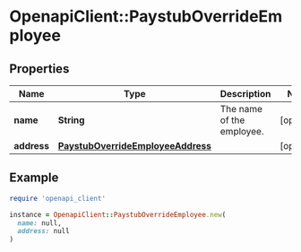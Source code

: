 # OpenapiClient::PaystubOverrideEmployee

## Properties

| Name | Type | Description | Notes |
| ---- | ---- | ----------- | ----- |
| **name** | **String** | The name of the employee. | [optional] |
| **address** | [**PaystubOverrideEmployeeAddress**](PaystubOverrideEmployeeAddress.md) |  | [optional] |

## Example

```ruby
require 'openapi_client'

instance = OpenapiClient::PaystubOverrideEmployee.new(
  name: null,
  address: null
)
```

